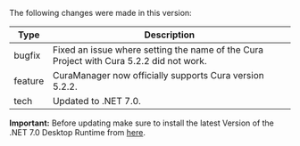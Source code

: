 The following changes were made in this version:

| Type | Description |
| ---- | ----------- |
| bugfix | Fixed an issue where setting the name of the Cura Project with Cura 5.2.2 did not work. |
| feature | CuraManager now officially supports Cura version 5.2.2. |
| tech | Updated to .NET 7.0. |

**Important:** Before updating make sure to install the latest Version of the .NET 7.0 Desktop Runtime from [here](https://dotnet.microsoft.com/en-us/download/dotnet/7.0).


[comment]: # (Use one of the following types: feature, bugfix, tech)